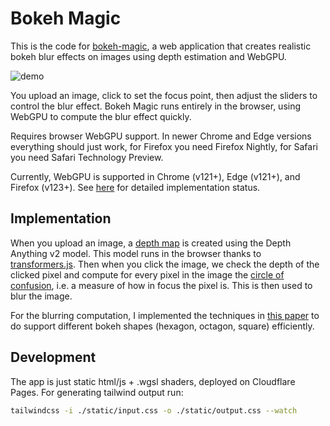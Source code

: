 # Bokeh Magic

This is the code for [bokeh-magic](https://bokeh.fplonka.dev/), a web application that creates realistic bokeh blur effects on images using depth estimation and WebGPU.

![demo](https://github.com/user-attachments/assets/2d867bbd-9322-42c1-b5cd-29466ad968b3)

You upload an image, click to set the focus point, then adjust the sliders to control the blur effect. Bokeh Magic runs entirely in the browser, using WebGPU to compute the blur effect quickly.

Requires browser WebGPU support. In newer Chrome and Edge versions everything should just work, for Firefox you need Firefox Nightly, for Safari you need Safari Technology Preview.

Currently, WebGPU is supported in Chrome (v121+), Edge (v121+), and Firefox (v123+). See [here](https://developer.mozilla.org/en-US/docs/Web/API/WebGPU_API#browser_compatibility) for detailed implementation status.

## Implementation

When you upload an image, a [depth map](https://en.wikipedia.org/wiki/Depth_map) is created using the Depth Anything v2 model. This model runs in the browser thanks to [transformers.js](https://github.com/huggingface/transformers.js). Then when you click the image, we check the depth of the clicked pixel and compute for every pixel in the image the [circle of confusion](https://en.wikipedia.org/wiki/Circle_of_confusion), i.e. a measure of how in focus the pixel is. This is then used to blur the image. 

For the blurring computation, I implemented the techniques in [this paper](http://ivizlab.sfu.ca/papers/cgf2012.pdf) to do support different bokeh shapes (hexagon, octagon, square) efficiently. 

## Development

The app is just static html/js + .wgsl shaders, deployed on Cloudflare Pages. For generating tailwind output run:

```sh
tailwindcss -i ./static/input.css -o ./static/output.css --watch
```